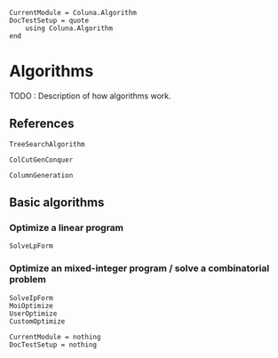 ```@meta
CurrentModule = Coluna.Algorithm
DocTestSetup = quote
    using Coluna.Algorithm
end
```
# Algorithms

TODO : Description of how algorithms work.

## References

```@docs
TreeSearchAlgorithm
```

```@docs
ColCutGenConquer
```

```@docs
ColumnGeneration
```

## Basic algorithms

### Optimize a linear program

```@docs
SolveLpForm
```

### Optimize an mixed-integer program / solve a combinatorial problem

```@docs
SolveIpForm
MoiOptimize
UserOptimize
CustomOptimize
```

```@meta
CurrentModule = nothing
DocTestSetup = nothing
```
